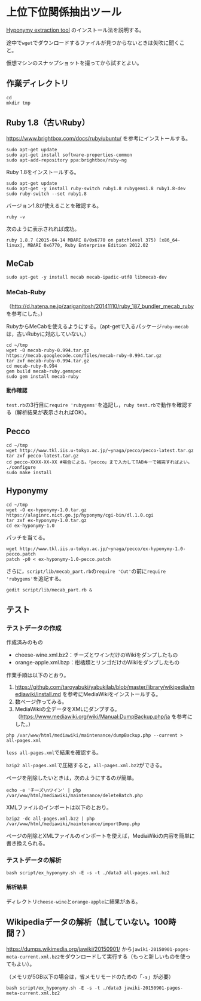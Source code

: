 # 上位下位関係抽出ツール

[Hyponymy extraction tool](https://alaginrc.nict.go.jp/hyponymy/) のインストール法を説明する。

途中で`wget`でダウンロードするファイルが見つからないときは矢吹に聞くこと。

仮想マシンのスナップショットを撮ってから試すとよい。

## 作業ディレクトリ

```
cd
mkdir tmp
```

## Ruby 1.8（古いRuby）

https://www.brightbox.com/docs/ruby/ubuntu/ を参考にインストールする。

```
sudo apt-get update
sudo apt-get install software-properties-common
sudo apt-add-repository ppa:brightbox/ruby-ng
```

Ruby 1.8をインストールする。

```
sudo apt-get update
sudo apt-get -y install ruby-switch ruby1.8 rubygems1.8 ruby1.8-dev
sudo ruby-switch --set ruby1.8
```
バージョン1.8が使えることを確認する。

```
ruby -v
```

次のように表示されれば成功。

```
ruby 1.8.7 (2015-04-14 MBARI 8/0x6770 on patchlevel 375) [x86_64-linux], MBARI 0x6770, Ruby Enterprise Edition 2012.02
```

## MeCab

```
sudo apt-get -y install mecab mecab-ipadic-utf8 libmecab-dev
```

### MeCab-Ruby

（http://d.hatena.ne.jp/zariganitosh/20141110/ruby_187_bundler_mecab_ruby を参考にした。）

RubyからMeCabを使えるようにする。（apt-getで入るパッケージ`ruby-mecab`は，古いRubyに対応していない。）

```
cd ~/tmp
wget -O mecab-ruby-0.994.tar.gz https://mecab.googlecode.com/files/mecab-ruby-0.994.tar.gz
tar zxf mecab-ruby-0.994.tar.gz
cd mecab-ruby-0.994
gem build mecab-ruby.gemspec
sudo gem install mecab-ruby
```

#### 動作確認

`test.rb`の3行目に`require 'rubygems'`を追記し，`ruby test.rb`で動作を確認する（解析結果が表示されればOK）。

## Pecco

```
cd ~/tmp
wget http://www.tkl.iis.u-tokyo.ac.jp/~ynaga/pecco/pecco-latest.tar.gz
tar zxf pecco-latest.tar.gz
cd pecco-XXXX-XX-XX #場合による。「pecco」まで入力してTABキーで補完すればよい。
./configure
sudo make install
```

## Hyponymy

```
cd ~/tmp
wget -O ex-hyponymy-1.0.tar.gz https://alaginrc.nict.go.jp/hyponymy/cgi-bin/dl.1.0.cgi
tar zxf ex-hyponymy-1.0.tar.gz
cd ex-hyponymy-1.0
```

パッチを当てる。

```
wget http://www.tkl.iis.u-tokyo.ac.jp/~ynaga/pecco/ex-hyponymy-1.0-pecco.patch
patch -p0 < ex-hyponymy-1.0-pecco.patch
```

さらに，`script/lib/mecab_part.rb`の`require 'Cut'`の前に`require 'rubygems'`を追記する。

```
gedit script/lib/mecab_part.rb &
```

## テスト

### テストデータの作成

作成済みのもの

* cheese-wine.xml.bz2：チーズとワインだけのWikiをダンプしたもの
* orange-apple.xml.bzp：柑橘類とリンゴだけのWikiをダンプしたもの

作業手順は以下のとおり。

1. https://github.com/taroyabuki/yabukilab/blob/master/library/wikipedia/mediawiki/install.md を参考にMediaWikiをインストールする。
1. 数ページ作ってみる。
1. MediaWikiの全データをXMLにダンプする。（https://www.mediawiki.org/wiki/Manual:DumpBackup.php/ja を参考にした。）

```
php /var/www/html/mediawiki/maintenance/dumpBackup.php --current > all-pages.xml
```

`less all-pages.xml`で結果を確認する。

`bzip2 all-pages.xml`で圧縮すると，`all-pages.xml.bz2`ができる。

ページを削除したいときは，次のようにするのが簡単。

```
echo -e 'チーズ\nワイン' | php /var/www/html/mediawiki/maintenance/deleteBatch.php
```

XMLファイルのインポートは以下のとおり。

```
bzip2 -dc all-pages.xml.bz2 | php /var/www/html/mediawiki/maintenance/importDump.php
```

ページの削除とXMLファイルのインポートを使えば，MediaWikiの内容を簡単に書き換えられる。

### テストデータの解析

```
bash script/ex_hyponymy.sh -E -s -t ./data3 all-pages.xml.bz2
```

#### 解析結果

ディレクトリ`cheese-wine`と`orange-apple`に結果がある。

## Wikipediaデータの解析（試していない。100時間？）

https://dumps.wikimedia.org/jawiki/20150901/ から`jawiki-20150901-pages-meta-current.xml.bz2`をダウンロードして実行する（もっと新しいものを使ってもよい）。

（メモリが5GB以下の場合は，省メモリモードのための「`-s`」が必要）

```
bash script/ex_hyponymy.sh -E -s -t ./data3 jawiki-20150901-pages-meta-current.xml.bz2
```
